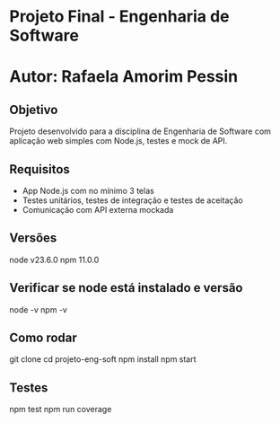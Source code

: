 # Projeto Final - Engenharia de Software
# Autor: Rafaela Amorim Pessin

## Objetivo
Projeto desenvolvido para a disciplina de Engenharia de Software com aplicação web simples com Node.js, testes e mock de API.

## Requisitos
- App Node.js com no mínimo 3 telas
- Testes unitários, testes de integração e testes de aceitação
- Comunicação com API externa mockada

## Versões
node v23.6.0 
npm 11.0.0

## Verificar se node está instalado e versão
node -v
npm -v

## Como rodar
git clone <url>
cd projeto-eng-soft
npm install
npm start

## Testes
npm test
npm run coverage